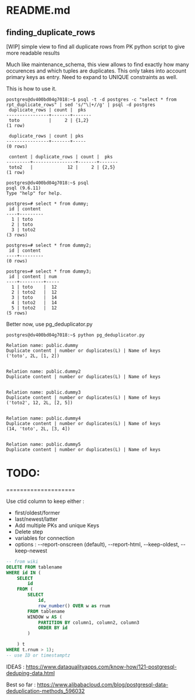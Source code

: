 # README.md 

## finding_duplicate_rows

[WIP] simple view to find all duplicate rows from PK
python script to give more readable results 

Much like maintenance_schema, this view allows to find exactly how many occurences and which tuples are duplicates. This only takes into account primary keys as entry. Need to expand to UNIQUE constraints as well. 

This is how to use it.
~~~~
postgres@dv400bd04g7018:~$ psql -t -d postgres -c "select * from rpt_duplicate_rows" | sed 's/"\|+//g' | psql -d postgres
 duplicate_rows | count |  pks
----------------+-------+-------
 toto           |     2 | {1,2}
(1 row)

 duplicate_rows | count | pks
----------------+-------+-----
(0 rows)

 content | duplicate_rows | count |  pks
---------+----------------+-------+-------
 toto2   |             12 |     2 | {2,5}
(1 row)

postgres@dv400bd04g7018:~$ psql
psql (9.6.11)
Type "help" for help.

postgres=# select * from dummy;
 id | content
----+---------
  1 | toto
  2 | toto
  3 | toto2
(3 rows)

postgres=# select * from dummy2;
 id | content
----+---------
(0 rows)

postgres=# select * from dummy3;
 id | content | num
----+---------+-----
  1 | toto    |  12
  2 | toto2   |  12
  3 | toto    |  14
  4 | toto2   |  14
  5 | toto2   |  12
(5 rows)

~~~~

Better now, use pg_deduplicator.py 

~~~~
postgres@dv400bd04g7018:~$ python pg_deduplicator.py

Relation name: public.dummy
Duplicate content | number or duplicates(L) | Name of keys
('toto', 2L, [1, 2])


Relation name: public.dummy2
Duplicate content | number or duplicates(L) | Name of keys


Relation name: public.dummy3
Duplicate content | number or duplicates(L) | Name of keys
('toto2', 12, 2L, [2, 5])


Relation name: public.dummy4
Duplicate content | number or duplicates(L) | Name of keys
(14, 'toto', 2L, [3, 4])


Relation name: public.dummy5
Duplicate content | number or duplicates(L) | Name of keys
~~~~


# **TODO**:
====================

Use ctid column to keep either :
- first/oldest/former
- last/newest/latter
- Add multiple PKs and unique Keys
- Delete step
- variables for connection
- options : --report-onscreen (default), --report-html, --keep-oldest, --keep-newest


~~~~sql
-- from wiki 
DELETE FROM tablename
WHERE id IN (
    SELECT
        id
    FROM (
        SELECT
            id,
            row_number() OVER w as rnum
        FROM tablename
        WINDOW w AS (
            PARTITION BY column1, column2, column3
            ORDER BY id
        )

    ) t
WHERE t.rnum > 1);
-- use ID or timestamptz
~~~~

IDEAS : 
https://www.dataqualityapps.com/know-how/121-postgresql-deduping-data.html

Best so far :
https://www.alibabacloud.com/blog/postgresql-data-deduplication-methods_596032

